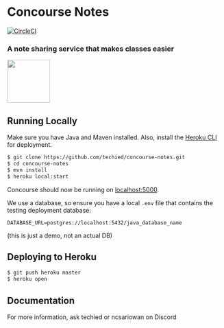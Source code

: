 # Concourse Notes

[![CircleCI](https://circleci.com/gh/heroku/java-getting-started.svg?style=svg)](https://circleci.com/gh/heroku/java-getting-started)
### A note sharing service that makes classes easier

<a href="https://testing.concoursenotes.com/"><img src="https://testing.concoursenotes.com/img/logoCircleColor.png" width="100" height="100"></a>


## Running Locally

Make sure you have Java and Maven installed.  Also, install the [Heroku CLI](https://cli.heroku.com/) for deployment.

```sh
$ git clone https://github.com/techied/concourse-notes.git
$ cd concourse-notes
$ mvn install
$ heroku local:start
```

Concourse should now be running on [localhost:5000](http://localhost:5000/).

We use a database, so ensure you have a local `.env` file that contains the testing deployment database:

```
DATABASE_URL=postgres://localhost:5432/java_database_name
```
(this is just a demo, not an actual DB)

## Deploying to Heroku

```sh
$ git push heroku master
$ heroku open
```

## Documentation

For more information, ask techied or ncsariowan on Discord
